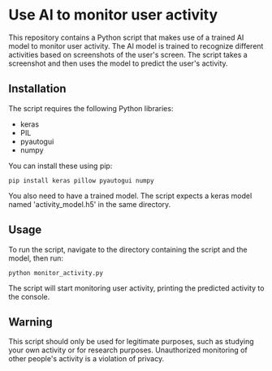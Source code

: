# Use AI to monitor user activity
This repository contains a Python script that makes use of a trained AI model to monitor user activity. The AI model is trained to recognize different activities based on screenshots of the user's screen. The script takes a screenshot and then uses the model to predict the user's activity.

## Installation
The script requires the following Python libraries:
- keras
- PIL
- pyautogui
- numpy

You can install these using pip:
```
pip install keras pillow pyautogui numpy
```
You also need to have a trained model. The script expects a keras model named 'activity_model.h5' in the same directory.

## Usage
To run the script, navigate to the directory containing the script and the model, then run:
```
python monitor_activity.py
```
The script will start monitoring user activity, printing the predicted activity to the console.

## Warning
This script should only be used for legitimate purposes, such as studying your own activity or for research purposes. Unauthorized monitoring of other people's activity is a violation of privacy.